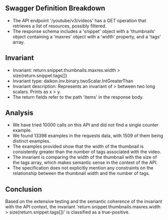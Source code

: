 ## Swagger Definition Breakdown
- The API endpoint '/youtube/v3/videos' has a GET operation that retrieves a list of resources, possibly filtered.
- The response schema includes a 'snippet' object with a 'thumbnails' object containing a 'maxres' object with a 'width' property, and a 'tags' array.

## Invariant
- Invariant: return.snippet.thumbnails.maxres.width > size(return.snippet.tags[])
- Invariant type: daikon.inv.binary.twoScalar.IntGreaterThan
- Invariant description: Represents an invariant of > between two long scalars. Prints as x > y.
- The return fields refer to the path 'items' in the response body.

## Analysis
- We have tried 10000 calls on this API and did not find a single counter example.
- We found 13398 examples in the requests data, with 1509 of them being distinct examples.
- The examples provided show that the width of the thumbnail is consistently greater than the number of tags associated with the video.
- The invariant is comparing the width of the thumbnail with the size of the tags array, which makes semantic sense in the context of the API.
- The specification does not explicitly mention any constraints on the relationship between the thumbnail width and the number of tags.

## Conclusion
Based on the extensive testing and the semantic coherence of the invariant with the API context, the invariant 'return.snippet.thumbnails.maxres.width > size(return.snippet.tags[])' is classified as a true-positive.
